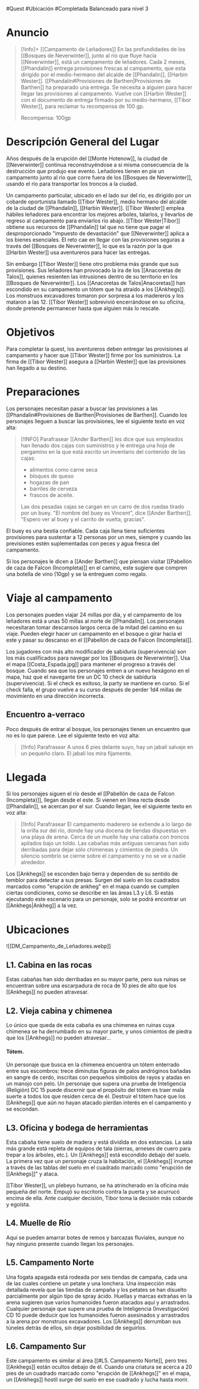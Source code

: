 #Quest #Ubicación #Completada 
Balanceado para nivel 3
# Anuncio
>[!info]+ [[Campamento de Leñadores]]
> En las profundidades de los [[Bosques de Neverwinter]], junto al río que fluye hacía [[Neverwinter]], está un campamento de leñadores. Cada 2 meses, [[Phandalin]] entrega provisiones frescas al campamento, que esta dirigido por el medio-hermano del alcalde de [[Phandalin]], [[Harbin Wester]]. [[Phandalin#Provisiones de Barthen|Provisiones de Barthen]] ha preparado una entrega. Se necesita a alguien para hacer llegar las provisiones al campamento. Vuelve con [[Harbin Wester]] con el documento de entrega firmado por su medio-hermano, [[Tibor Wester]], para reclamar tu recompensa de 100 gp.
> 
> Recompensa: 100gp
# Descripción General del Lugar
Años después de la erupción del [[Monte Hotenow]], la ciudad de [[Neverwinter]] continua reconstruyéndose a si misma consecuencia de la destrucción que produjo ese evento. Leñadores tienen en pie un campamento junto al rio que corre fuera de los [[Bosques de Neverwinter]], usando el río para transportar los troncos a la ciudad.

Un campamento particular, ubicado en el lado sur del río, es dirigido por un cobarde oportunista llamado [[Tibor Wester]], medio hermano del alcalde de la ciudad de [[Phandalin]], [[Harbin Wester]]. [[Tibor Wester]] emplea hábiles leñadores para encontrar los mejores arboles, talarlos, y llevarlos de regreso al campamento para enviarlos río abajo. [[Tibor Wester|Tibor]] obtiene sus recursos de [[Phandalin]] tal que no tiene que pagar el desproporcionado "impuesto de devastación" que [[Neverwinter]] aplica a los bienes esenciales. El reto cae en llegar con las provisiones seguras a través del [[Bosques de Neverwinter]], lo que es la razón por la que [[Harbin Wester]] usa aventureros para hacer las entregas.

Sin embargo [[Tibor Wester]] tiene otro problema más grande que sus provisiones. Sus leñadores han provocado la ira de los [[Anacoretas de Talos]], quienes resienten las intrusiones dentro de su territorio en los [[Bosques de Neverwinter]]. Los [[Anacoretas de Talos|Anacoretas]] han escondido en su campamento un tótem que ha atraído a los [[Ankhegs]]. Los monstruos excavadores tomaron por sorpresa a los madereros y los mataron a las 12. [[Tibor Wester]] sobrevivió encerrándose en su oficina, donde pretende permanecer hasta que alguien más lo rescate.
# Objetivos
Para completar la quest, los aventureros deben entregar las provisiones al campamento y hacer que [[Tibor Wester]] firme por los suministros. La firma de [[Tibor Wester]] asegura a [[Harbin Wester]] que las provisiones han llegado a su destino.
# Preparaciones
Los personajes necesitan pasar a buscar las provisiones a las [[Phandalin#Provisiones de Barthen|Provisiones de Barthen]]. Cuando los personajes lleguen a buscar las provisiones, lee el siguiente texto en voz alta:

> [!INFO] Parafrasear
> [[Ander Barthen]] les dice que sus empleados han llenado dos cajas con suministros y le entrega una hoja de pergamino en la que está escrito un inventario del contenido de las cajas: 
> + alimentos como carne seca 
> + bloques de queso
> + hogazas de pan
> + barriles de cerveza
> + frascos de aceite. 
>
>Las dos pesadas cajas se cargan en un carro de dos ruedas tirado por un buey. "El nombre del buey es Vincent", dice [[Ander Barthen]]. "Espero ver al buey y  el carrito de vuelta, gracias".

El buey es una bestia confiable. Cada caja llena tiene suficientes provisiones para sustentar a 12 personas por un mes, siempre y cuando las previsiones estén suplementadas con peces y agua fresca del campamento.

Si los personajes le dicen a [[Ander Barthen]] que piensan visitar [[Pabellón de caza de Falcon (Incompleta)]] en el camino, este sugiere que compren una botella de vino (10gp) y se la entreguen como regalo.
# Viaje al campamento
Los personajes pueden viajar 24 millas por día, y el campamento de los leñadores está a unas 50 millas al norte de [[Phandalin]]. Los personajes necesitaran tomar descansos largos cerca de la mitad del camino en su viaje. Pueden elegir hacer un campamento en el bosque o girar hacia el este y pasar su descanso en el [[Pabellón de caza de Falcon (Incompleta)]].

Los jugadores con más alto modificador de sabiduría (supervivencia) son los más cualificados para navegar por los [[Bosques de Neverwinter]]. Usa el mapa
[[Costa_Espada.jpg]] para mantener el progreso a través del bosque. Cuando sea que los personajes entren a un nuevo hexágono en el mapa, haz que el navegante tire un DC 10 check de sabiduría (supervivencia). Si el check es exitoso, la party se mantiene en curso. Si el check falla, el grupo vuelve a su curso después de perder 1d4 millas de movimiento en una dirección incorrecta.
## Encuentro a-verraco
Poco después de entrar al bosque, los personajes tienen un encuentro que no es lo que parece. Lee el siguiente texto en voz alta:

> [!Info] Parafrasear
> A unos 6 pies delante suyo, hay un jabalí salvaje en un pequeño claro. El jabalí los mira fijamente.
# Llegada
Si los personajes siguen el río desde el [[Pabellón de caza de Falcon (Incompleta)]], llegan desde el este. Si vienen en línea recta desde [[Phandalin]], se acercan por el sur. Cuando llegan, lee el siguiente texto en voz alta:

> [!Info] Parafrasear
> El campamento maderero se extiende a lo largo de la orilla sur del río, donde hay una docena de tiendas dispuestas en una playa de arena. Cerca de un muelle hay una cabaña con troncos apilados bajo un toldo. Las cabañas más antiguas cercanas han sido derribadas para dejar sólo chimeneas y cimientos de piedra. Un silencio sombrío se cierne sobre el campamento y no se ve a nadie alrededor.

Los [[Ankhegs]] se esconden bajo tierra y dependen de su sentido de temblor para detectar a sus presas. Surgen del suelo en los cuadrados marcados como "erupción de ankheg" en el mapa cuando se cumplen ciertas condiciones, como se describe en las áreas L3 y L6. Si estás ejecutando este escenario para un personaje, solo se podrá encontrar un [[Ankhegs|Ankheg]] a la vez.
# Ubicaciones
![[DM_Campamento_de_Leñadores.webp]]
## L1. Cabina en las rocas
Estas cabañas han sido derribadas en su mayor parte, pero sus ruinas se encuentran sobre una escarpadura de roca de 10 pies de alto que los [[Ankhegs]] no pueden atravesar.
## L2. Vieja cabina y chimenea
Lo único que queda de esta cabaña es una chimenea en ruinas cuya chimenea se ha derrumbado en su mayor parte, y unos cimientos de piedra que los [[Ankhegs]] no pueden atravesar...
#### Tótem.
Un personaje que busca en la chimenea encuentra un tótem enterrado entre sus escombros: trece diminutas figuras de palos andróginos bañadas en sangre de cerdo, inscritas con pequeños símbolos de rayos y atadas en un manojo con pelo. Un personaje que supera una prueba de Inteligencia (Religión) DC 15 puede discernir que el propósito del tótem es traer mala suerte a todos los que residen cerca de él. Destruir el tótem hace que los [[Ankhegs]] que aún no hayan atacado pierdan interés en el campamento y se escondan.
## L3. Oficina y bodega de herramientas
Esta cabaña tiene suelo de madera y está dividida en dos estancias. La sala más grande está repleta de equipos de tala (sierras, arneses de cuero para trepar a los árboles, etc.). Un [[Ankhegs]] está escondido debajo del suelo. La primera vez que un personaje cruza la habitación, el [[Ankhegs]] irrumpe a través de las tablas del suelo en el cuadrado marcado como "erupción de [[Ankhegs]]" y ataca.

[[Tibor Wester]], un plebeyo humano, se ha atrincherado en la oficina más pequeña del norte. Empujó su escritorio contra la puerta y se acurrucó encima de ella. Ante cualquier decisión, Tibor toma la decisión más cobarde y egoísta.
## L4. Muelle de Río
Aquí se pueden amarrar botes de remos y barcazas fluviales, aunque no hay ninguno presente cuando llegan los personajes.
## L5. Campamento Norte
Una fogata apagada está rodeada por seis tiendas de campaña, cada una de las cuales contiene un petate y una lonchera. Una inspección más detallada revela que las tiendas de campaña y los petates se han disuelto parcialmente por algún tipo de spray ácido. Huellas y marcas extrañas en la arena sugieren que varios humanoides fueron atacados aquí y arrastrados. Cualquier personaje que supere una prueba de Inteligencia (Investigación) CD 10 puede deducir que los humanoides fueron asesinados y arrastrados a la arena por monstruos excavadores. Los [[Ankhegs]] derrumban sus túneles detrás de ellos, sin dejar posibilidad de seguirlos.
## L6. Campamento Sur
Este campamento es similar al área [[#L5. Campamento Norte]], pero tres [[Ankhegs]] están ocultos debajo de él. Cuando una criatura se acerca a 20 pies de un cuadrado marcado como "erupción de [[Ankhegs]]" en el mapa, un [[Ankhegs]] hostil surge del suelo en ese cuadrado y lucha hasta morir.